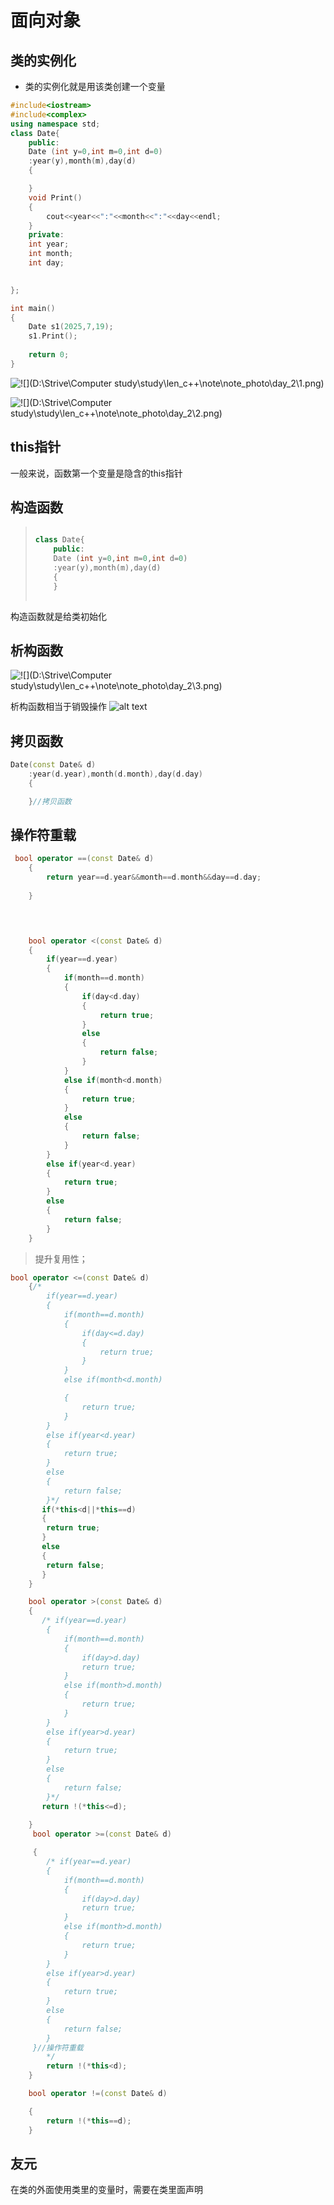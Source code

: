 # 面向对象

## 类的实例化

- 类的实例化就是用该类创建一个变量

```cpp
#include<iostream>
#include<complex>
using namespace std;
class Date{
    public:
    Date (int y=0,int m=0,int d=0)
    :year(y),month(m),day(d)
    {

    }
    void Print()
    {
        cout<<year<<":"<<month<<":"<<day<<endl;
    }
    private:
    int year;
    int month;
    int day;
    

};

int main()
{
    Date s1(2025,7,19);
    s1.Print();
    
    return 0;
}
```

![!\[\](D:\Strive\Computer study\study\len_c++\note\note_photo\day_2\1.png)](../Pictures/C++/8.png)

![!\[\](D:\Strive\Computer study\study\len_c++\note\note_photo\day_2\2.png)](../Pictures/C++/9.png)

## this指针

一般来说，函数第一个变量是隐含的this指针







## 构造函数

> ```cpp
> 
> class Date{
>     public:
>     Date (int y=0,int m=0,int d=0)
>     :year(y),month(m),day(d)
>     {
>     }
>     
> ```

构造函数就是给类初始化

## 析构函数

![!\[\](D:\Strive\Computer study\study\len_c++\note\note_photo\day_2\3.png)](../Pictures/C++/10.png)

析构函数相当于销毁操作
![alt text](../Pictures/C++/11.png)

## 拷贝函数

```cpp
Date(const Date& d)
    :year(d.year),month(d.month),day(d.day)
    {

    }//拷贝函数
```

## 操作符重载

```cpp
 bool operator ==(const Date& d)
    {
        return year==d.year&&month==d.month&&day==d.day;
    
    }


    

    bool operator <(const Date& d)
    {
        if(year==d.year)
        {
            if(month==d.month)
            {
                if(day<d.day)
                {
                    return true;
                }
                else
                {
                    return false;
                }
            }
            else if(month<d.month)
            {
                return true;
            }
            else
            {
                return false;
            }
        }
        else if(year<d.year)
        {
            return true;
        }
        else
        {
            return false;
        }
    }
```

> 提升复用性；

```cpp
bool operator <=(const Date& d)
    {/*
        if(year==d.year)
        {
            if(month==d.month)
            {
                if(day<=d.day)
                {
                    return true;
                }
            }
            else if(month<d.month)

            {
                return true;
            }
        }
        else if(year<d.year)
        {
            return true;
        }
        else
        {
            return false;
        }*/
       if(*this<d||*this==d)
       {
        return true;
       }
       else
       {
        return false;
       }
    }

    bool operator >(const Date& d)
    {
       /* if(year==d.year)
        {
            if(month==d.month)
            {
                if(day>d.day)
                return true;
            }
            else if(month>d.month)
            {
                return true;
            }
        }
        else if(year>d.year)
        {
            return true;
        }
        else
        {
            return false;
        }*/
       return !(*this<=d);
        
    }
     bool operator >=(const Date& d)

     {
        /* if(year==d.year)
        {
            if(month==d.month)
            {
                if(day>d.day)
                return true;
            }
            else if(month>d.month)
            {
                return true;
            }
        }
        else if(year>d.year)
        {
            return true;
        }
        else
        {
            return false;
        }
     }//操作符重载
        */
        return !(*this<d);
    }

    bool operator !=(const Date& d)

    {
        return !(*this==d);
    }
```
## 友元
在类的外面使用类里的变量时，需要在类里面声明



